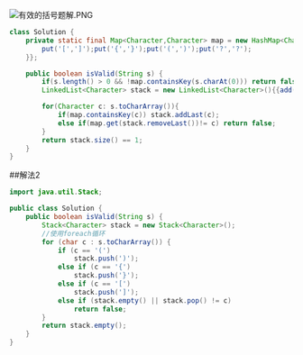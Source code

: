 ![有效的括号题解.PNG](https://github.com/ZEQINLIN-666/AlgorithmNotes/blob/main/image/%E6%9C%89%E6%95%88%E7%9A%84%E6%8B%AC%E5%8F%B7%E9%A2%98%E8%A7%A3.PNG?raw=true)

```java
class Solution {
    private static final Map<Character,Character> map = new HashMap<Character,Character>(){{
        put('[',']');put('{','}');put('(',')');put('?','?');
    }};

    public boolean isValid(String s) {
        if(s.length() > 0 && !map.containsKey(s.charAt(0))) return false;
        LinkedList<Character> stack = new LinkedList<Character>(){{add('?');}};

        for(Character c: s.toCharArray()){
            if(map.containsKey(c)) stack.addLast(c);
            else if(map.get(stack.removeLast())!= c) return false;
        }
        return stack.size() == 1;
    }
}
```

##解法2
```java
import java.util.Stack;

public class Solution {
    public boolean isValid(String s) {
		Stack<Character> stack = new Stack<Character>();
		//使用foreach循环
		for (char c : s.toCharArray()) {
			if (c == '(')
				stack.push(')');
			else if (c == '{')
				stack.push('}');
			else if (c == '[')
				stack.push(']');
			else if (stack.empty() || stack.pop() != c)
				return false;
		}
		return stack.empty();
	}
}
```
